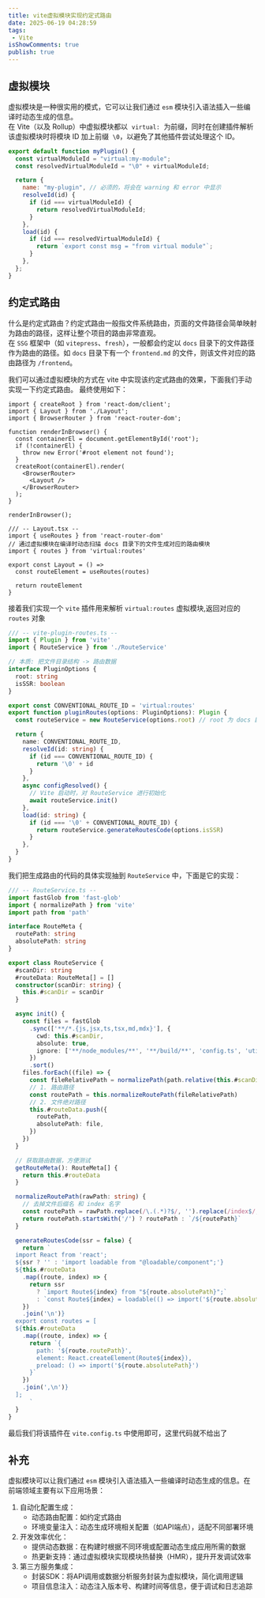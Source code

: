 ```yaml
---
title: vite虚拟模块实现约定式路由
date: 2025-06-19 04:28:59
tags:
 - Vite
isShowComments: true
publish: true
---
```


## 虚拟模块

虚拟模块是一种很实用的模式，它可以让我们通过 `esm` 模块引入语法插入一些编译时动态生成的信息。  
在 Vite（以及 Rollup）中虚拟模块都以  `virtual:`  为前缀，同时在创建插件解析该虚拟模块时将模块 ID 加上前缀  `\0`，以避免了其他插件尝试处理这个 ID。

```js
export default function myPlugin() {
  const virtualModuleId = "virtual:my-module";
  const resolvedVirtualModuleId = "\0" + virtualModuleId;

  return {
    name: "my-plugin", // 必须的，将会在 warning 和 error 中显示
    resolveId(id) {
      if (id === virtualModuleId) {
        return resolvedVirtualModuleId;
      }
    },
    load(id) {
      if (id === resolvedVirtualModuleId) {
        return `export const msg = "from virtual module"`;
      }
    },
  };
}
```

## 约定式路由

什么是约定式路由？约定式路由一般指文件系统路由，页面的文件路径会简单映射为路由的路径，这样让整个项目的路由非常直观。  
在 `SSG` 框架中（如 `vitepress`、`fresh`），一般都会约定以 `docs` 目录下的文件路径作为路由的路径。如 `docs` 目录下有一个 `frontend.md` 的文件，则该文件对应的路由路径为 `/frontend`。

我们可以通过虚拟模块的方式在 vite 中实现该约定式路由的效果，下面我们手动实现一下约定式路由。
最终使用如下：

```tsx
import { createRoot } from 'react-dom/client';
import { Layout } from './Layout';
import { BrowserRouter } from 'react-router-dom';

function renderInBrowser() {
  const containerEl = document.getElementById('root');
  if (!containerEl) {
    throw new Error('#root element not found');
  }
  createRoot(containerEl).render(
    <BrowserRouter>
      <Layout />
    </BrowserRouter>
  );
}

renderInBrowser();

/// -- Layout.tsx --
import { useRoutes } from 'react-router-dom'
// 通过虚拟模块在编译时动态扫描 docs 目录下的文件生成对应的路由模块
import { routes } from 'virtual:routes'

export const Layout = () =>
  const routeElement = useRoutes(routes)

  return routeElement
}
```

接着我们实现一个 `vite` 插件用来解析 `virtual:routes` 虚拟模块,返回对应的 `routes` 对象

```ts
/// -- vite-plugin-routes.ts --
import { Plugin } from 'vite'
import { RouteService } from './RouteService'

// 本质: 把文件目录结构 -> 路由数据
interface PluginOptions {
  root: string
  isSSR: boolean
}

export const CONVENTIONAL_ROUTE_ID = 'virtual:routes'
export function pluginRoutes(options: PluginOptions): Plugin {
  const routeService = new RouteService(options.root) // root 为 docs 目录

  return {
    name: CONVENTIONAL_ROUTE_ID,
    resolveId(id: string) {
      if (id === CONVENTIONAL_ROUTE_ID) {
        return '\0' + id
      }
    },
    async configResolved() {
      // Vite 启动时，对 RouteService 进行初始化
      await routeService.init()
    },
    load(id: string) {
      if (id === '\0' + CONVENTIONAL_ROUTE_ID) {
        return routeService.generateRoutesCode(options.isSSR)
      }
    },
  }
}
```

我们把生成路由的代码的具体实现抽到 `RouteService` 中，下面是它的实现：

```ts
/// -- RouteService.ts --
import fastGlob from 'fast-glob'
import { normalizePath } from 'vite'
import path from 'path'

interface RouteMeta {
  routePath: string
  absolutePath: string
}

export class RouteService {
  #scanDir: string
  #routeData: RouteMeta[] = []
  constructor(scanDir: string) {
    this.#scanDir = scanDir
  }

  async init() {
    const files = fastGlob
      .sync(['**/*.{js,jsx,ts,tsx,md,mdx}'], {
        cwd: this.#scanDir,
        absolute: true,
        ignore: ['**/node_modules/**', '**/build/**', 'config.ts', 'util.ts'],
      })
      .sort()
    files.forEach((file) => {
      const fileRelativePath = normalizePath(path.relative(this.#scanDir, file))
      // 1. 路由路径
      const routePath = this.normalizeRoutePath(fileRelativePath)
      // 2. 文件绝对路径
      this.#routeData.push({
        routePath,
        absolutePath: file,
      })
    })
  }

  // 获取路由数据，方便测试
  getRouteMeta(): RouteMeta[] {
    return this.#routeData
  }

  normalizeRoutePath(rawPath: string) {
    // 去掉文件后缀名 和 index 名字
    const routePath = rawPath.replace(/\.(.*)?$/, '').replace(/index$/, '')
    return routePath.startsWith('/') ? routePath : `/${routePath}`
  }

  generateRoutesCode(ssr = false) {
    return `
  import React from 'react';
  ${ssr ? '' : 'import loadable from "@loadable/component";'}
  ${this.#routeData
    .map((route, index) => {
      return ssr
        ? `import Route${index} from "${route.absolutePath}";`
        : `const Route${index} = loadable(() => import('${route.absolutePath}'));`
    })
    .join('\n')}
  export const routes = [
  ${this.#routeData
    .map((route, index) => {
      return `{ 
        path: '${route.routePath}', 
        element: React.createElement(Route${index}), 
        preload: () => import('${route.absolutePath}') 
      }`
    })
    .join(',\n')}
  ];
      `
  }
}
```

最后我们将该插件在 `vite.config.ts` 中使用即可，这里代码就不给出了

## 补充

虚拟模块可以让我们通过 `esm` 模块引入语法插入一些编译时动态生成的信息。在前端领域主要有以下应用场景：

1. ​​自动化配置生成：
    - 动态路由配置：如约定式路由
    - 环境变量注入：动态生成环境相关配置（如API端点），适配不同部署环境
2. ​​开发效率优化：
    - 提供动态数据：在构建时根据不同环境或配置动态生成应用所需的数据
    - 热更新支持：通过虚拟模块实现模块热替换（HMR），提升开发调试效率
3. ​​第三方服务集成：
    - 封装SDK：将API调用或数据分析服务封装为虚拟模块，简化调用逻辑
    - 项目信息注入：动态注入版本号、构建时间等信息，便于调试和日志追踪
